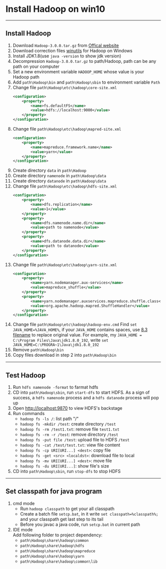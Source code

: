 # Install Hadoop on win10

---

## Install Hadoop
1. Download ```Hadoop-3.0.0.tar.gz``` from [Offical website][1]
2. Download correction files [winutils][2] for Hadoop on Windows
3. Install JDK1.8(use ```java -version``` to show jdk version)
4. Decompression ```Hadoop-3.0.0.tar.gz``` to path/Hadoop, path can be any path on your computer
5. Set a new environment variable ```HADOOP_HOME``` whose value is your Hadoop path
6. Add ```path\Hadoop\bin``` and ```path\Hadoop\sbin``` to environment variable ```Path```
7. Change file ```path\Hadoop\etc\hadoop\core-site.xml```
    ``` xml
    <configuration>
        <property>
            <name>fs.defaultFS</name>
            <value>hdfs://localhost:9000</value>
        </property>
    </configuration>
    ```
8. Change file ```path\Hadoop\etc\hadoop\mapred-site.xml```
    ``` xml
    <configuration>
        <property>
            <name>mapreduce.framework.name</name>
            <value>yarn</value>
        </property>
    </configuration>
    ```
9. Create directory ```data``` in ```path\Hadoop```
10. Create directory ```namenode``` in ```path\Hadoop\data```
11. Create directory ```datanode``` in ```path\Hadoop\data```
12. Change file ```path\Hadoop\etc\hadoop\hdfs-site.xml```
    ``` xml
    <configuration>
        <property>
            <name>dfs.replication</name>
            <value>1</value>
        </property>
        <property>
            <name>dfs.namenode.name.dir</name>
            <value>path to namenode</value>
        </property>
        <property>
            <name>dfs.datanode.data.dir</name>
            <value>path to datanode</value>
        </property>
    </configuration>
    ```
13. Change file ```path\Hadoop\etc\hadoop\yarn-site.xml```
    ``` xml
    <configuration>
        <property>
            <name>yarn.nodemanager.aux-services</name>
            <value>mapreduce_shuffle</value>
        </property>
        <property>
            <name>yarn.nodemanager.auxservices.mapreduce.shuffle.class</name>  
            <value>org.apache.hadoop.mapred.ShuffleHandler</value>
        </property>
    </configuration>
    ```
14. Change file ```path\Hadoop\etc\hadoop\hadoop-env.cmd```
    Find ```set JAVA_HOME=%JAVA_HOME%```, if your ```JAVA_HOME``` contains spaces, use [8.3 filename][3] to replace original value. For example, my ```JAVA_HOME = C:\Program Files\Java\jdk1.8.0_192```, write ```set JAVA_HOME=C:\PROGRA~1\Java\jdk1.8.0_192```
15. Remove ```path\Hadoop\bin```
16. Copy files download in step 2 into ```path\Hadoop\bin```

---

## Test Hadoop
1. Run ```hdfs namenode -format``` to farmat hdfs
2. CD into ```path\Hadoop\sbin```, run ```start-dfs``` to start HDFS. As a sign of success, a ```hdfs namenode``` process and a ```hdfs datanode``` process will pop up
3. Open [http://localhost:9870](http://localhost:9870) to view HDFS's backstage
4. Run commands
   - ```hadoop fs -ls /```: list path "/"
   - ```hadoop fs -mkdir /test```: create directory ```/test```
   - ```hadoop fs -rm /test1.txt```: remove file ```test1.txt```
   - ```hadoop fs -rm -r /test```: remove directory ```/test```
   - ```hadoop fs -put file /test```: upload file to HDFS ```/test```
   - ```hadoop fs -cat /test/test.txt```: view file content
   - ```hadoop fs -cp URI[URI...] <dest>```: copy file
   - ```hadoop fs -get <src> <localdst>```: download file to local
   - ```hadoop fs -mv URI[URI...] <dest>```: move file
   - ```hadoop fs -du URI[URI...]```: show file's size
5. CD into ```path\Hadoop\sbin```, run ```stop-dfs``` to stop HDFS

---

## Set classpath for java program
1. cmd mode
   - Run ```hadoop classpath``` to get your all classpath
   - Create a batch file ```setcp.bat```, in it write ```set classpath=%classpath%;``` and your classpath get last step to its tail
   - Before you javac a java code, run ```setcp.bat``` in current path
2. IDE mode  
   Add following folder to project dependency:
   - ```path\Hadoop\share\hadoop\common```
   - ```path\Hadoop\share\hadoop\hdfs```
   - ```path\Hadoop\share\hadoop\mapreduce```
   - ```path\Hadoop\share\hadoop\yarn```
   - ```path\Hadoop\share\hadoop\common\lib```

[1]: http://archive.apache.org/dist/hadoop/core/
[2]: https://github.com/steveloughran/winutils
[3]: https://en.wikipedia.org/wiki/8.3_filename